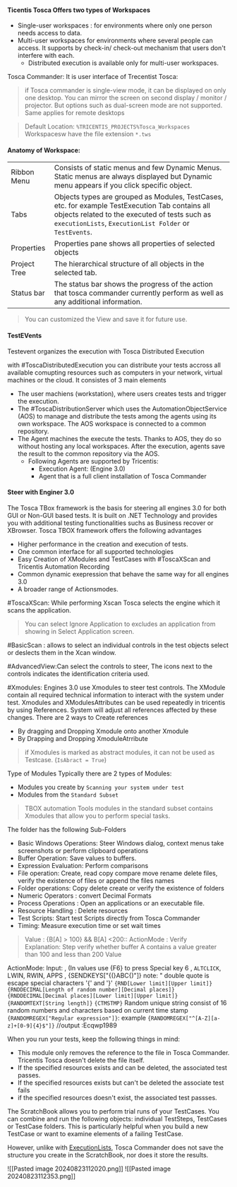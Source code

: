
#### Ticentis Tosca Offers two types of Workspaces
- Single-user workspaces : for environments where only one person needs access to data.
- Multi-user workspaces for environments where several people can access. It supports by check-in/ check-out mechanism that users don't interfere with each.
	- Distributed execution is available only for multi-user workspaces.

Tosca Commander:
It is user interface of Trecentist Tosca:
> if Tosca commander is single-view mode, it can be displayed on only one desktop. You can mirror the screen on second display / monitor / projector. But options such as dual-screen mode are not supported. Same applies for remote desktops

> Default Location: `%TRICENTIS_PROJECTS%Tosca_Workspaces` Workspacesw have the file extension `*.tws`


#### Anatomy of Workspace:

|              |                                                                                                                                                                                                             |
| ------------ | ----------------------------------------------------------------------------------------------------------------------------------------------------------------------------------------------------------- |
| Ribbon Menu  | Consists of static menus and few Dynamic Menus. Static menus are always displayed but Dynamic menu appears if you click specific object.                                                                    |
| Tabs         | Objects types are grouped as Modules, TestCases, etc. for example TestExecution Tab contains all objects related to the executed of tests such as `executionLists`, `ExecutionList Folder` or `TestEvents`. |
| Properties   | Properties pane shows all properties of selected objects                                                                                                                                                    |
| Project Tree | The hierarchical structure of all objects in the selected tab.                                                                                                                                              |
| Status bar   | The status bar shows the progress of the action that tosca commander currently perform as well as any additional information.                                                                               |
> You can customized the View and save it for future use.



#### TestEVents
Testevent organizes the execution with Tosca Distributed Execution 


with #ToscaDistributedExecution you can distribute your tests accross all available comupting resources such as computers in your network, virtual machines or the cloud. It consistes of 3 main elements

- The user machiens (workstation), where users creates tests and trigger the execution.
- The #ToscaDistributionServer which uses the AutomationObjectService (AOS) to manage and distribute the tests among the agents using its own workspace. The AOS workspace is connected to a common repository.
- The Agent machines the execute the tests. Thanks to AOS, they do so without hosting any local workspaces. After the execution, agents save the result to the common repository via the AOS.
	- Following Agents are supported by Tricentis:
		- Execution Agent: (Engine 3.0)
		- Agent that is a full client installation of Tosca Commander

#### Steer with Enginer 3.0
The Tosca TBox framework is the basis for steering all engines 3.0 for both GUI or Non-GUI based tests. It is built on .NET Technology and provides you with additional testing functionalities suchs as Business recover or XBrowser. Tosca TBOX framework offers the following advantages
- Higher performance in the creation and execution of tests.
- One common interface for all supported technologies
- Easy Creation of XModules and TestCases with #ToscaXScan and Tricentis Automation Recording
- Common dynamic exepression that behave the same way for all engines 3.0
- A broader range of Actionsmodes.


#ToscaXScan: While performing Xscan Tosca selects the engine which it scans the application. 
> You can select Ignore Application to excludes an application from showing in Select Application screen.

 #BasicScan : allows to select an individual controls in the test objects select or deslects them in the Xcan window.

#AdvancedView:Can select the controls to steer, The icons next to the controls indicates the identification criteria used. 

#Xmodules: Engines 3.0 use Xmodules to steer test controls. The XModule contain all required technical information to interact with the system under test. Xmodules and XModulesAttributes can be used repeatedly in tricentis by using References. System will adjust all references affected by these changes. There are 2 ways to Create references
- By dragging and Dropping Xmodule onto another Xmodule
- By Drapping and Dropping XmoduleAtrribute
> if Xmodules is marked as abstract modules, it can not be used as Testcase. (`IsAbract = True`)


Type of Modules
Typically there are 2 types of Modules:
- Modules you create by `Scanning your system under test`
- Modules from the `Standard Subset`
> TBOX automation Tools modules in the standard subset contains Xmodules that allow you to perform special tasks.

The folder has the following Sub-Folders
- Basic Windows Operations: Steer Windows dialog, context menus take screenshots or perform clipboard operations
- Buffer Operation: Save values to buffers.
- Expression Evaluation: Perform comparisons
- File operation: Create, read copy compare move rename delete files, verify the existence of files or append the files names
- Folder operations: Copy delete create or verify the existence of folders
- Numeric Operators : convert Decimal Formats
- Process Operations : Open an applications or an executable file.
- Resource Handling : Delete resources
- Test Scripts: Start test Scripts directly from Tosca Commander
- Timing: Measure execution time or set wait times

>Value : {B[A] > 100} && B[A] <200::
>ActionMode : Verify  
>Explanation:  Step verify whether buffer A contains a value greater than 100 and less than 200
> Value 

ActionMode: Input: , (In values use {F6} to press Special key 6 , `ALTCLICK`,  LWIN, RWIN, APPS , {SENDKEYS["{(}ABC{)"]} note: " double quote is escape special characters '{' and '}'
`{RND[Lower limit][Upper limit]}`
`{RNDDECIMAL[Length of random number][Decimal places]}`
`{RNDDECIMAL[Decimal places][Lower limit][Upper limit]}`
`{RANDOMTEXT[String length]}`
`{CTMSTMP}` Random unique string consist of 16 random numbers and characters based on current time stamp
`{RANDOMREGEX["Regular expression"]}`: example `{RANDOMREGEX["^[A-Z][a-z]+[0-9]{4}$"]}`
//output :Ecqwp1989




  
When you run your tests, keep the following things in mind:
- This module only removes the reference to the file in Tosca Commander. Tricentis Tosca doesn't delete the file itself.
- If the specified resources exists and can be deleted, the associated test passes.
- If the specified resources exists but can't be deleted the associate test fails
- if the specified resources doesn't exist, the associated test passses.

The ScratchBook allows you to perform trial runs of your TestCases. You can combine and run the following objects: individual TestSteps, TestCases or TestCase folders. This is particularly helpful when you build a new TestCase or want to examine elements of a failing TestCase.

However, unlike with [ExecutionLists](https://documentation.tricentis.com/tosca/2320/en/content/tosca_commander/execution_lists_section.htm), Tosca Commander does not save the structure you create in the ScratchBook, nor does it store the results.



![[Pasted image 20240823112020.png]]
![[Pasted image 20240823112353.png]]